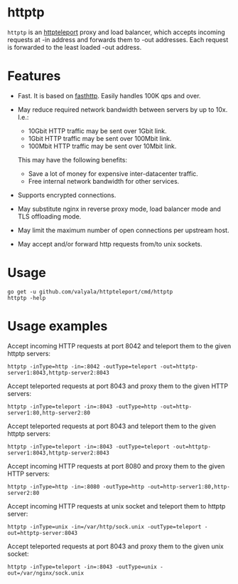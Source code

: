 # httptp

`httptp` is an [httpteleport](https://github.com/valyala/httpteleport) proxy
and load balancer, which accepts incoming requests at -in address and forwards
them to -out addresses. Each request is forwarded to the least loaded
-out address.


# Features

  * Fast. It is based on [fasthttp](https://github.com/valyala/fasthttp).
    Easily handles 100K qps and over.

  * May reduce required network bandwidth between servers by up to 10x. I.e.:

    * 10Gbit HTTP traffic may be sent over 1Gbit link.
    * 1Gbit HTTP traffic may be sent over 100Mbit link.
    * 100Mbit HTTP traffic may be sent over 10Mbit link.

    This may have the following benefits:

    * Save a lot of money for expensive inter-datacenter traffic.
    * Free internal network bandwidth for other services.

  * Supports encrypted connections.

  * May substitute nginx in reverse proxy mode, load balancer mode and
    TLS offloading mode.

  * May limit the maximum number of open connections per upstream host.

  * May accept and/or forward http requests from/to unix sockets.


# Usage

```
go get -u github.com/valyala/httpteleport/cmd/httptp
httptp -help
```

# Usage examples

Accept incoming HTTP requests at port 8042 and teleport them to the given
httptp servers:
```
httptp -inType=http -in=:8042 -outType=teleport -out=httptp-server1:8043,httptp-server2:8043
```

Accept teleported requests at port 8043 and proxy them to the given HTTP servers:
```
httptp -inType=teleport -in=:8043 -outType=http -out=http-server1:80,http-server2:80
```

Accept teleported requests at port 8043 and teleport them to the given httptp
servers:
```
httptp -inType=teleport -in=:8043 -outType=teleport -out=httptp-server1:8043,httptp-server2:8043
```

Accept incoming HTTP requests at port 8080 and proxy them to the given
HTTP servers:
```
httptp -inType=http -in=:8080 -outType=http -out=http-server1:80,http-server2:80
```

Accept incoming HTTP requests at unix socket and teleport them to httptp server:
```
httptp -inType=unix -in=/var/http/sock.unix -outType=teleport -out=httptp-server:8043
```

Accept teleported requests at port 8043 and proxy them to the given unix socket:
```
httptp -inType=teleport -in=:8043 -outType=unix -out=/var/nginx/sock.unix
```
